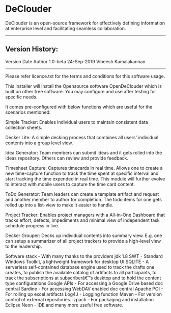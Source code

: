 # DeClouder
DeClouder is an open-source framework for effectively defining information at enterprise level and facilitating seamless collaboration.

***************************************************************
Version History:
----------------
Version     Date            Author
1.0-beta    24-Sep-2019     Vibeesh Kamalakannan
***************************************************************

Please refer licence.txt for the terms and conditions for this software usage.

This installer will install the Opensource software OpenDeClouder which is built on other free software. You may configure and use after testing for specific needs.

It comes pre-configured with below functions which are useful for the scenarios mentioned.

Simple Tracker:
Enables individual users to maintain consistent data collection sheets.

Decker Lite:
A simple decking process that combines all users' individual contents into a group level view.

Idea Generator:
Team members can submit ideas and it gets rolled into the ideas repository. Others can review and provide feedback.

Timesheet Capture:
Captures timecards in real time. Allows one to create a new time-capture function to track the time spent at specific interval and start tracking the time expended in real time. This module will further evolve to interact with mobile users to capture the time card content.

ToDo Generator:
Team leaders can create a template artifact and request and another member to author for completion. The todo items for one gets rolled up into a list-view to make it easier to handle.

Project Tracker:
Enables project managers with a All-in-One Dashboard that tracks effort, defects, impediments and minimal view of independent task schedule progress in live.

Decker Grouper:
Decks up individual contents into summary view. E.g. one can setup a summarizer of all project trackers to provide a high-level view to the leadership.

Software stack - With many thanks to the providers
	jdk 1.8
	SWT - Standard Windows Toolkit, a lightweight framework for desktop UI
	SQLITE - A serverless self-contained database engine used to track the drafts one creates, to publish the available catalog of artifacts to all participants, to track the subscriptions at subscriberâ€™s desktop and  to hold the content type configurations
	Google APIs - For accessing a Google Drive based doc central
	Sardine - For accessing WebDAV enabled doc central
	Apache POI - For rolling up excel artifacts
	Log4J - Logging function
	Maven - For version control of external repositories.
	izpack - For packaging and installation
	Eclipse Neon - IDE
	and many more useful free software.

